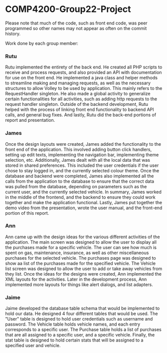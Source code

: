 # COMP4200-Group22-Project


Please note that much of the code, such as front end code, was peer programmed so other names may not appear as often on the commit history.

Work done by each group member:

### Rutu

Rutu implemented the entirety of the back end. He created all PHP scripts to receive and process 
requests, and also provided an API with documentation for use on the front end. He implemented 
a java class and helper methods to streamline making and managing requests, as well as the 
necessary structures to allow Volley to be used by application. This mainly refers to the 
RequestHandler singleton. He also made a global activity to generalize certain functionalities for 
all activities, such as adding http requests to the request handler singleton. Outside of the 
backend development, Rutu helped with the process of linking front end functionality to backend 
API calls, and general bug fixes. And lastly, Rutu did the back-end portions of report and 
presentation.

### James
Once the design layouts were created, James added the functionality to the front end of the 
application. This involved adding button click handlers, setting up edit texts, implementing the 
navigation bar, implementing theme selection, etc. Additionally, James dealt with all the local 
data that was stored in shared preferences. This included the user credentials if the user chose to 
stay logged in, and the currently selected colour theme. Once the database and backend were 
completed, James also implemented all the calls from the application to the database to ensure 
that the correct data was pulled from the database, depending on parameters such as the current 
user, and the currently selected vehicle. In summary, James worked in the middle of the 
frontend, and the backend to ensure they could work together and make the application 
functional. Lastly, James put together the demo video from the presentation, wrote the user 
manual, and the front-end portion of this report.

### Ann

Ann came up with the design ideas for the various different activities of the application. The 
main screen was designed to allow the user to display all the purchases made for a specific 
vehicle. The user can see how much is spent on gas, maintenance, insurance, as well as other 
miscellaneous purchases for the selected vehicle. The purchases page was designed to show aa 
list of the purchases made for the specified vehicle. The Vehicle list screen was designed to 
allow the user to add or take away vehicles from they list. Once the ideas for the designs were 
created, Ann implemented the XML layouts for the activities. Later in the development process, 
Ann implemented more layouts for things like alert dialogs, and list adapters.

### Jaime

Jaime developed the database table schema that would be implemented to hold our data. He 
designed 4 four different tables that would be used. The "User" table is designed to hold user 
credentials such as username and password. The Vehicle table holds vehicle names, and each 
entry corresponds to a specific user. The Purchase table holds a list of purchases that are all 
assigned to a specific user, and a specific vehicle. Finally, the stat table is designed to hold 
certain stats that will be assigned to a specified user and vehicle.
